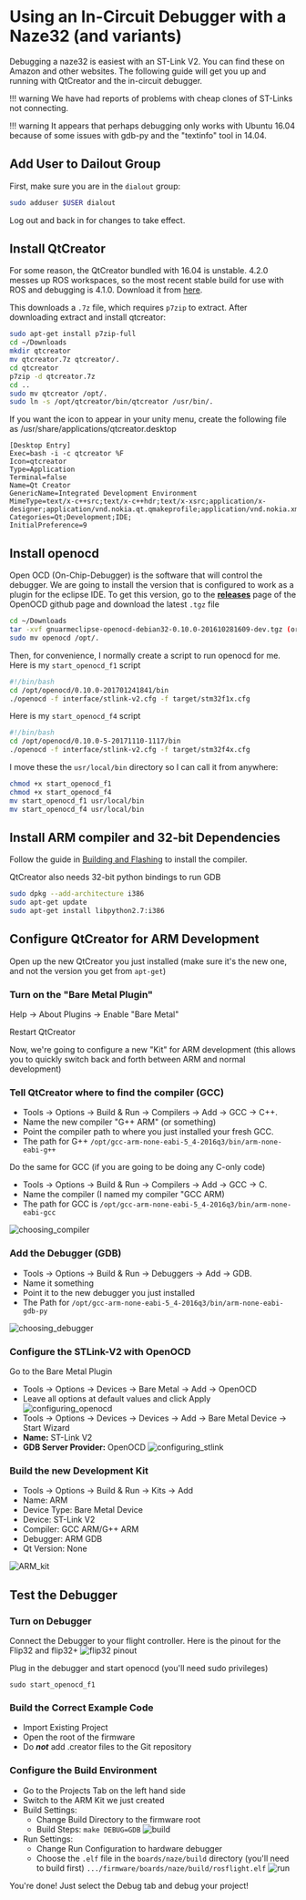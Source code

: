 # Using an In-Circuit Debugger with a Naze32 (and variants)

Debugging a naze32 is easiest with an ST-Link V2.  You can find these on Amazon and other websites. The following guide will get you up and running with QtCreator and the in-circuit debugger.

!!! warning
    We have had reports of problems with cheap clones of ST-Links not connecting.

!!! warning
    It appears that perhaps debugging only works with Ubuntu 16.04 because of some issues with gdb-py and the "textinfo" tool in 14.04.

## Add User to Dailout Group

First, make sure you are in the `dialout` group:

``` bash
sudo adduser $USER dialout
```

Log out and back in for changes to take effect.

## Install QtCreator

For some reason, the QtCreator bundled with 16.04 is unstable.  4.2.0 messes up ROS workspaces, so the most recent stable build for use with ROS and debugging is 4.1.0.  Download it from [here](https://download.qt.io/official_releases/qtcreator/4.1/4.1.0/installer_source/linux_gcc_64_rhel66/qtcreator.7z).

This downloads a `.7z` file, which requires `p7zip` to extract.  After downloading extract and install qtcreator:

```bash
sudo apt-get install p7zip-full
cd ~/Downloads
mkdir qtcreator
mv qtcreator.7z qtcreator/.
cd qtcreator
p7zip -d qtcreator.7z
cd ..
sudo mv qtcreator /opt/.
sudo ln -s /opt/qtcreator/bin/qtcreator /usr/bin/.
```

If you want the icon to appear in your unity menu, create the following file as /usr/share/applications/qtcreator.desktop

```
[Desktop Entry]
Exec=bash -i -c qtcreator %F
Icon=qtcreator
Type=Application
Terminal=false
Name=Qt Creator
GenericName=Integrated Development Environment
MimeType=text/x-c++src;text/x-c++hdr;text/x-xsrc;application/x-designer;application/vnd.nokia.qt.qmakeprofile;application/vnd.nokia.xml.qt.resource;
Categories=Qt;Development;IDE;
InitialPreference=9
```


## Install openocd

Open OCD (On-Chip-Debugger) is the software that will control the debugger.  We are going to install the version that is configured to work as a plugin for the eclipse IDE.  To get this version, go to the **[releases](https://github.com/gnuarmeclipse/openocd/releases)** page of the OpenOCD github page and download the latest `.tgz` file


```bash
cd ~/Downloads
tar -xvf gnuarmeclipse-openocd-debian32-0.10.0-201610281609-dev.tgz (or whatever)
sudo mv openocd /opt/.
```

Then, for convenience, I normally create a script to run openocd for me.  Here is my `start_openocd_f1` script

``` bash
#!/bin/bash
cd /opt/openocd/0.10.0-201701241841/bin
./openocd -f interface/stlink-v2.cfg -f target/stm32f1x.cfg
```

Here is my `start_openocd_f4` script

``` bash
#!/bin/bash
cd /opt/openocd/0.10.0-5-20171110-1117/bin
./openocd -f interface/stlink-v2.cfg -f target/stm32f4x.cfg
```

I move these the `usr/local/bin` directory so I can call it from anywhere:

``` bash
chmod +x start_openocd_f1
chmod +x start_openocd_f4
mv start_openocd_f1 usr/local/bin
mv start_openocd_f4 usr/local/bin
```

## Install ARM compiler and 32-bit Dependencies

Follow the guide in [Building and Flashing](/developer-guide/building-flashing.md) to install the compiler.

QtCreator also needs 32-bit python bindings to run GDB

``` bash
sudo dpkg --add-architecture i386
sudo apt-get update
sudo apt-get install libpython2.7:i386
```

## Configure QtCreator for ARM Development

Open up the new QtCreator you just installed (make sure it's the new one, and not the version you get from `apt-get`)

### Turn on the "Bare Metal Plugin"

Help -> About Plugins -> Enable "Bare Metal"

Restart QtCreator

Now, we're going to configure a new "Kit" for ARM development (this allows you to quickly switch back and forth between ARM and normal development)

### Tell QtCreator where to find the compiler (GCC)

* Tools -> Options -> Build & Run -> Compilers -> Add -> GCC -> C++.
* Name the new compiler "G++ ARM" (or something)
* Point the compiler path to where you just installed your fresh GCC.
* The path for G++ `/opt/gcc-arm-none-eabi-5_4-2016q3/bin/arm-none-eabi-g++`

Do the same for GCC (if you are going to be doing any C-only code)

* Tools -> Options -> Build & Run -> Compilers -> Add -> GCC -> C.
* Name the compiler (I named my compiler "GCC ARM)
* The path for GCC is `/opt/gcc-arm-none-eabi-5_4-2016q3/bin/arm-none-eabi-gcc`

![choosing_compiler](images/choosing_compiler_screenshot.png)

### Add the Debugger (GDB)

* Tools -> Options -> Build & Run -> Debuggers -> Add -> GDB.
* Name it something
* Point it to the new debugger you just installed
* The Path for `/opt/gcc-arm-none-eabi-5_4-2016q3/bin/arm-none-eabi-gdb-py`

![choosing_debugger](images/choosing_debugger.png)

### Configure the STLink-V2 with OpenOCD

Go to the Bare Metal Plugin

* Tools -> Options -> Devices -> Bare Metal -> Add -> OpenOCD
* Leave all options at default values and click Apply
![configuring_openocd](images/configuring_OpenOCD.png)
* Tools -> Options -> Devices -> Devices -> Add -> Bare Metal Device -> Start Wizard
* **Name:** ST-Link V2
* **GDB Server Provider:** OpenOCD
![configuring_stlink](images/configuring_STLink.png)


### Build the new Development Kit

* Tools -> Options -> Build & Run -> Kits -> Add
* Name: ARM
* Device Type: Bare Metal Device
* Device: ST-Link V2
* Compiler: GCC ARM/G++ ARM
* Debugger: ARM GDB
* Qt Version: None

![ARM_kit](images/ARM_kit.png)


## Test the Debugger

### Turn on Debugger

Connect the Debugger to your flight controller.  Here is the pinout for the Flip32 and flip32+
![flip32 pinout](http://www.dronetrest.com/uploads/db5290/694/14344b7ed01cb324.jpg)

Plug in the debugger and start openocd (you'll need sudo privileges)

`sudo start_openocd_f1`

### Build the Correct Example Code

* Import Existing Project
* Open the root of the firmware
* Do _**not**_ add .creator files to the Git repository

### Configure the Build Environment

* Go to the Projects Tab on the left hand side
* Switch to the ARM Kit we just created
* Build Settings:
    * Change Build Directory to the firmware root
    * Build Steps: `make DEBUG=GDB`
![build](images/build.png)
* Run Settings:
    * Change Run Configuration to hardware debugger
    * Choose the `.elf` file in the `boards/naze/build` directory (you'll need to build first) `.../firmware/boards/naze/build/rosflight.elf`
![run](images/run.png)

You're done!  Just select the Debug tab and debug your project!
